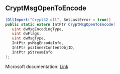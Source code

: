 ## CryptMsgOpenToEncode

```csharp
[DllImport("Crypt32.dll", SetLastError = true)]
public static extern IntPtr CryptMsgOpenToEncode(
   uint dwMsgEncodingType,
   uint dwFlags,
   uint dwMsgType,
   IntPtr pvMsgEncodeInfo,
   IntPtr pszInnerContentObjID,
   IntPtr pStreamInfo
);
```

Microsoft documentation: [Link](https://docs.microsoft.com/en-us/windows/win32/api/wincrypt/nf-wincrypt-cryptmsgopentoencode)
